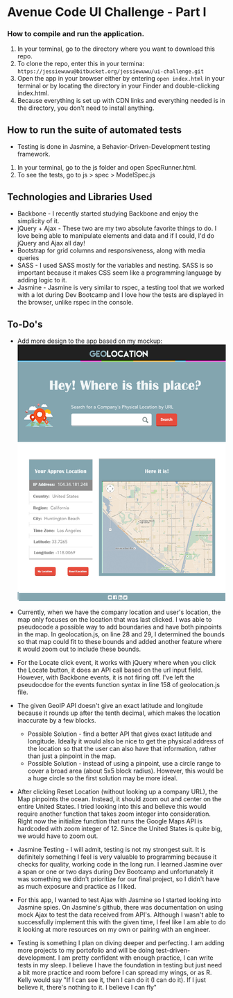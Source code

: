 # Avenue Code UI Challenge - Part I #


### How to compile and run the application.
1. In your terminal, go to the directory where you want to download this repo.
2. To clone the repo, enter this in your termina: `https://jessiewuwu@bitbucket.org/jessiewuwu/ui-challenge.git`
3. Open the app in your browser either by entering `open index.html` in your terminal or by locating the directory in your Finder and double-clicking index.html.
4. Because everything is set up with CDN links and everything needed is in the directory, you don't need to install anything.

## How to run the suite of automated tests
* Testing is done in Jasmine, a Behavior-Driven-Development testing framework.
1. In your terminal, go to the js folder and open SpecRunner.html.
2. To see the tests, go to js > spec > ModelSpec.js

## Technologies and Libraries Used
* Backbone - I recently started studying Backbone and enjoy the simplicity of it.
* jQuery + Ajax - These two are my two absolute favorite things to do. I love being able to manipulate elements and data and if I could, I'd do jQuery and Ajax all day!
* Bootstrap for grid columns and responsiveness, along with media queries
* SASS - I used SASS mostly for the variables and nesting. SASS is so important because it makes CSS seem like a programming language by adding logic to it.
* Jasmine - Jasmine is very similar to rspec, a testing tool that we worked with a lot during Dev Bootcamp and I love how the tests are displayed in the browser, unlike rspec in the console.

## To-Do's
* Add more design to the app based on my mockup:
![mockup](imgs/geolocationmockup.jpg)

* Currently, when we have the company location and user's location, the map only focuses on the location that was last clicked. I was able to pseudocode a possible way to add boundaries and have both pinpoints in the map. In geolocation.js, on line 28 and 29, I determined the bounds so that map could fit to these bounds and added another feature where it would zoom out to include these bounds.
* For the Locate click event, it works with jQuery where when you click the Locate button, it does an API call based on the url input field. However, with Backbone events, it is not firing off. I've left the pseudocdoe for the events function syntax in line 158 of geolocation.js file.
* The given GeoIP API doesn't give an exact latitude and longitude because it rounds up after the tenth decimal, which makes the location inaccurate by a few blocks.
  - Possible Solution - find a better API that gives exact latitude and longitude. Ideally it would also be nice to get the physical address of the location so that the user can also have that information, rather than just a pinpoint in the map.
  - Possible Solution - instead of using a pinpoint, use a circle range to cover a broad area (about 5x5 block radius). However, this would be a huge circle so the first solution may be more ideal.
* After clicking Reset Location (without looking up a company URL), the Map pinpoints the ocean. Instead, it should zoom out and center on the entire United States. I tried looking into this and believe this would require another function that takes zoom integer into consideration. Right now the initialize function that runs the Google Maps API is hardcoded with zoom integer of 12. Since the United States is quite big, we would have to zoom out.
* Jasmine Testing - I will admit, testing is not my strongest suit. It is definitely something I feel is very valuable to programming because it checks for quality, working code in the long run. I learned Jasmine over a span or one or two days during Dev Bootcamp and unfortunately it was something we didn't prioritize for our final project, so I didn't have as much exposure and practice as I liked.

- For this app, I wanted to test Ajax with Jasmine so I started looking into Jasmine spies. On Jasmine's github, there was documentation on using mock Ajax to test the data received from API's. Although I wasn't able to successfully implement this with the given time, I feel like I am able to do it looking at more resources on my own or pairing with an engineer.

- Testing is something I plan on diving deeper and perfecting. I am adding more projects to my portofolio and will be doing test-driven-development. I am pretty confident with enough practice, I can write tests in my sleep. I believe I have the foundation in testing but just need a bit more practice and room before I can spread my wings, or as R. Kelly would say "If I can see it, then I can do it (I can do it). If I just believe it, there's nothing to it. I believe I can fly"












